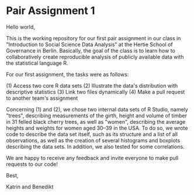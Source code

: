 # Pair Assignment 1

Hello world,

This is the working repository for our first pair assignment in our class in "Introduction to Social Science Data Analysis" at the Hertie School of Governance in Berlin. Basically, the goal of the class is to learn how to collaboratively create reproducible analysis of publicly available data with the statistical language R.

For our first assignment, the tasks were as follows:

(1) Access two core R data sets
(2) Illustrate the data's distribution with descriptive statistics
(3) Link two files dynamically
(4) Make a pull request to another team's assignment

Concerning (1) and (2), we chose two internal data sets of R Studio, namely "trees", describing measurements of the girth, height and volume of timber in 31 felled black cherry trees, as well as "women", describing the average heights and weights for women aged 30–39 in the USA. To do so, we wrote code to describe the data set itself, such as its structure and a list of all observations, as well as the creation of several histograms and boxplots describing the data sets. In addition, we also tested for some correlations.

We are happy to receive any feedback and invite everyone to make pull requests to our code!

Best,

Katrin and Benedikt
